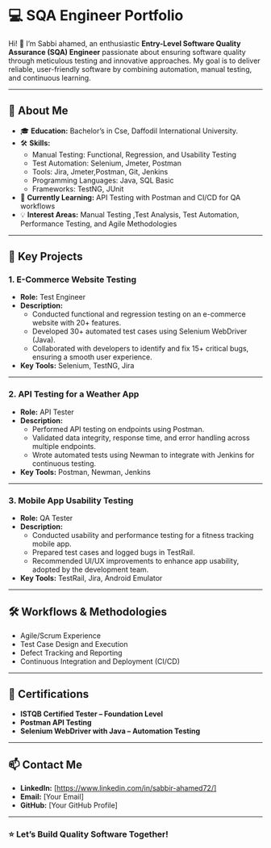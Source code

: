 # 💻 SQA Engineer Portfolio  

Hi! 👋 I’m Sabbi ahamed, an enthusiastic **Entry-Level Software Quality Assurance (SQA) Engineer** passionate about ensuring software quality through meticulous testing and innovative approaches. My goal is to deliver reliable, user-friendly software by combining automation, manual testing, and continuous learning.  

---

## 🚀 About Me  
- 🎓 **Education:** Bachelor’s in Cse, Daffodil International University.  
- 🛠️ **Skills:**   
  - Manual Testing: Functional, Regression, and Usability Testing
  - Test Automation: Selenium, Jmeter, Postman 
  - Tools: Jira, Jmeter,Postman, Git, Jenkins  
  - Programming Languages: Java, SQL Basic  
  - Frameworks: TestNG, JUnit  
- 🌱 **Currently Learning:** API Testing with Postman and CI/CD for QA workflows  
- 💡 **Interest Areas:** Manual Testing ,Test Analysis, Test Automation, Performance Testing, and Agile Methodologies  

---

## 🧰 Key Projects  

### **1. E-Commerce Website Testing**  
- **Role:** Test Engineer  
- **Description:**  
  - Conducted functional and regression testing on an e-commerce website with 20+ features.  
  - Developed 30+ automated test cases using Selenium WebDriver (Java).  
  - Collaborated with developers to identify and fix 15+ critical bugs, ensuring a smooth user experience.  
- **Key Tools:** Selenium, TestNG, Jira  

---

### **2. API Testing for a Weather App**  
- **Role:** API Tester  
- **Description:**  
  - Performed API testing on endpoints using Postman.  
  - Validated data integrity, response time, and error handling across multiple endpoints.  
  - Wrote automated tests using Newman to integrate with Jenkins for continuous testing.  
- **Key Tools:** Postman, Newman, Jenkins  

---

### **3. Mobile App Usability Testing**  
- **Role:** QA Tester  
- **Description:**  
  - Conducted usability and performance testing for a fitness tracking mobile app.  
  - Prepared test cases and logged bugs in TestRail.  
  - Recommended UI/UX improvements to enhance app usability, adopted by the development team.  
- **Key Tools:** TestRail, Jira, Android Emulator  

---

## 🛠️ Workflows & Methodologies  
- Agile/Scrum Experience  
- Test Case Design and Execution  
- Defect Tracking and Reporting  
- Continuous Integration and Deployment (CI/CD)  

---

## 📂 Certifications  
- **ISTQB Certified Tester – Foundation Level**  
- **Postman API Testing**  
- **Selenium WebDriver with Java – Automation Testing**  

---

## 📫 Contact Me  
- **LinkedIn:** [https://www.linkedin.com/in/sabbir-ahamed72/]  
- **Email:** [Your Email]  
- **GitHub:** [Your GitHub Profile]  

---

### ⭐ Let’s Build Quality Software Together!  
